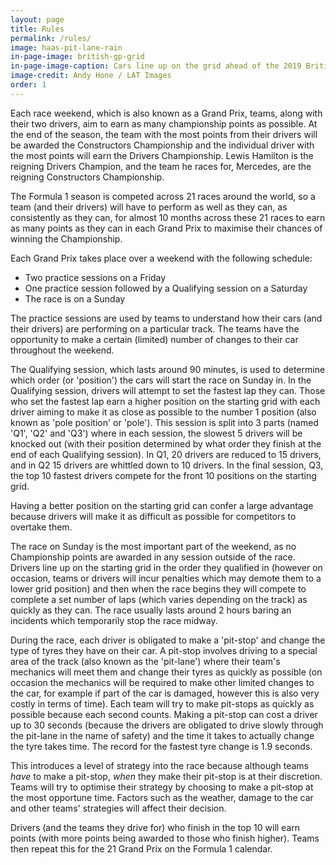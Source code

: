 ```yaml
---
layout: page
title: Rules
permalink: /rules/
image: haas-pit-lane-rain
in-page-image: british-gp-grid
in-page-image-caption: Cars line up on the grid ahead of the 2019 British Grand Prix
image-credit: Andy Hone / LAT Images
order: 1
---
```


Each race weekend, which is also known as a Grand Prix, teams, along with their two drivers, aim to earn as many championship points as possible. At the end of the season, the team with the most points from their drivers will be awarded the Constructors Championship and the individual driver with the most points will earn the Drivers Championship. Lewis Hamilton is the reigning Drivers Champion, and the team he races for, Mercedes, are the reigning Constructors Championship.

The Formula 1 season is competed across 21 races around the world, so a team (and their drivers) will have to perform as well as they can, as consistently as they can, for almost 10 months across these 21 races to earn as many points as they can in each Grand Prix to maximise their chances of winning the Championship.

Each Grand Prix takes place over a weekend with the following schedule:

* Two practice sessions on a Friday
* One practice session followed by a Qualifying session on a Saturday
* The race is on a Sunday

The practice sessions are used by teams to understand how their cars (and their drivers) are performing on a particular track. The teams have the opportunity to make a certain (limited) number of changes to their car throughout the weekend.

The Qualifying session, which lasts around 90 minutes, is used to determine which order (or 'position') the cars will start the race on Sunday in. In the Qualifying session, drivers will attempt to set the fastest lap they can. Those who set the fastest lap earn a higher position on the starting grid with each driver aiming to make it as close as possible to the number 1 position (also known as 'pole position' or 'pole'). This session is split into 3 parts (named 'Q1', 'Q2' and 'Q3') where in each session, the slowest 5 drivers will be knocked out (with their position determined by what order they finish at the end of each Qualifying session). In Q1, 20 drivers are reduced to 15 drivers, and in Q2 15 drivers are whittled down to 10 drivers. In the final session, Q3, the top 10 fastest drivers compete for the front 10 positions on the starting grid.

Having a better position on the starting grid can confer a large advantage because drivers will make it as difficult as possible for competitors to overtake them.

The race on Sunday is the most important part of the weekend, as no Championship points are awarded in any session outside of the race. Drivers line up on the starting grid in the order they qualified in (however on occasion, teams or drivers will incur penalties which may demote them to a lower grid position) and then when the race begins they will compete to complete a set number of laps (which varies depending on the track) as quickly as they can. The race usually lasts around 2 hours baring an incidents which temporarily stop the race midway.

During the race, each driver is obligated to make a 'pit-stop' and change the type of tyres they have on their car. A pit-stop involves driving to a special area of the track (also known as the 'pit-lane') where their team's mechanics will meet them and change their tyres as quickly as possible (on occasion the mechanics will be required to make other limited changes to the car, for example if part of the car is damaged, however this is also very costly in terms of time). Each team will try to make pit-stops as quickly as possible because each second counts. Making a pit-stop can cost a driver up to 30 seconds (because the drivers are obligated to drive slowly through the pit-lane in the name of safety) and the time it takes to actually change the tyre takes time. The record for the fastest tyre change is 1.9 seconds.

This introduces a level of strategy into the race because although teams *have* to make a pit-stop, *when* they make their pit-stop is at their discretion. Teams will try to optimise their strategy by choosing to make a pit-stop at the most opportune time. Factors such as the weather, damage to the car and other teams' strategies will affect their decision.

Drivers (and the teams they drive for) who finish in the top 10 will earn points (with more points being awarded to those who finish higher). Teams then repeat this for the 21 Grand Prix on the Formula 1 calendar.
